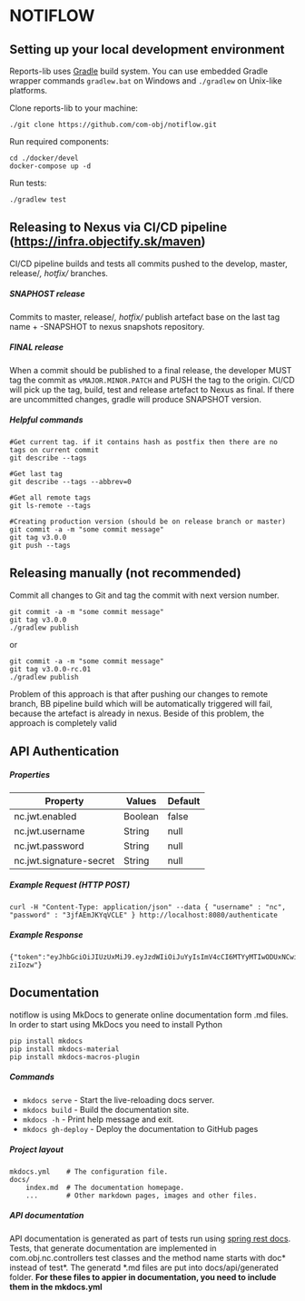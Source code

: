 # NOTIFLOW

## Setting up your local development environment

Reports-lib uses [Gradle](https://gradle.org) build system. You can use embedded Gradle wrapper commands `gradlew.bat` on Windows and `./gradlew` on Unix-like platforms.

Clone reports-lib to your machine:

```
./git clone https://github.com/com-obj/notiflow.git
```

Run required components:

```
cd ./docker/devel
docker-compose up -d
```


Run tests:

```
./gradlew test
```

## Releasing to Nexus via CI/CD pipeline (https://infra.objectify.sk/maven)

CI/CD pipeline builds and tests all commits pushed to the develop, master, release/*, hotfix/* branches. 

##### SNAPHOST release
Commits to master, release/*, hotfix/* publish artefact base on the last tag name + -SNAPSHOT to nexus snapshots repository.

##### FINAL release
When a commit should be published to a final release, the developer MUST tag the commit as `vMAJOR.MINOR.PATCH` and PUSH the tag to the origin. 
CI/CD will pick up the tag, build, test and release artefact to Nexus as final. If there are uncommitted changes, gradle will produce SNAPSHOT version. 

##### Helpful commands

```
#Get current tag. if it contains hash as postfix then there are no tags on current commit 
git describe --tags 					

#Get last tag
git describe --tags --abbrev=0		

#Get all remote tags
git ls-remote --tags

#Creating production version (should be on release branch or master)
git commit -a -m "some commit message"
git tag v3.0.0 
git push --tags

```

## Releasing manually (not recommended)

Commit all changes to Git and tag the commit with next version number. 

```
git commit -a -m "some commit message"
git tag v3.0.0 
./gradlew publish
```

or

```
git commit -a -m "some commit message"
git tag v3.0.0-rc.01
./gradlew publish
```

Problem of this approach is that after pushing our changes to remote branch, BB pipeline build which will be automatically triggered will fail, because the artefact is already in nexus. Beside of this problem, the approach is completely valid


## API Authentication

##### Properties

| Property                | Values                  | Default |
|-------------------------|-------------------------|---------|
| nc.jwt.enabled          | Boolean                 | false   |
| nc.jwt.username         | String                  | null    |
| nc.jwt.password         | String                  | null    |
| nc.jwt.signature-secret | String                  | null    |

##### Example Request (HTTP POST)

```
curl -H "Content-Type: application/json" --data { "username" : "nc", "password" : "3jfAEmJKYqVCLE" } http://localhost:8080/authenticate
```

##### Example Response

```
{"token":"eyJhbGciOiJIUzUxMiJ9.eyJzdWIiOiJuYyIsImV4cCI6MTYyMTIwODUxNCwiaWF0IjoxNjIxMTkwNTE0fQ.Se6yitIkVvbyVkWZIZk8Vxpr_Gp0L9uONW9ErideekzKlQUfogSfdqVz7LPGAZcZR2JK0OiYsjRSQq5-ziIozw"}
```

## Documentation

notiflow is using MkDocs to generate online documentation form .md files. In order to start using MkDocs you need to install Python

```
pip install mkdocs
pip install mkdocs-material
pip install mkdocs-macros-plugin
```

##### Commands

* `mkdocs serve` - Start the live-reloading docs server.
* `mkdocs build` - Build the documentation site.
* `mkdocs -h` - Print help message and exit.
* `mkdocs gh-deploy` - Deploy the documentation to GitHub pages

##### Project layout

    mkdocs.yml    # The configuration file.
    docs/
        index.md  # The documentation homepage.
        ...       # Other markdown pages, images and other files.

##### API documentation

API documentation is generated as part of tests run using [spring rest docs](https://docs.spring.io/spring-restdocs/docs/current/reference/html5). Tests, that generate documentation are implemented in com.obj.nc.controllers test classes and the method name starts with doc* instead of test*. The generatd *.md files are put into docs/api/generated folder. 
**For these files to appier in documentation, you need to include them in the mkdocs.yml**

